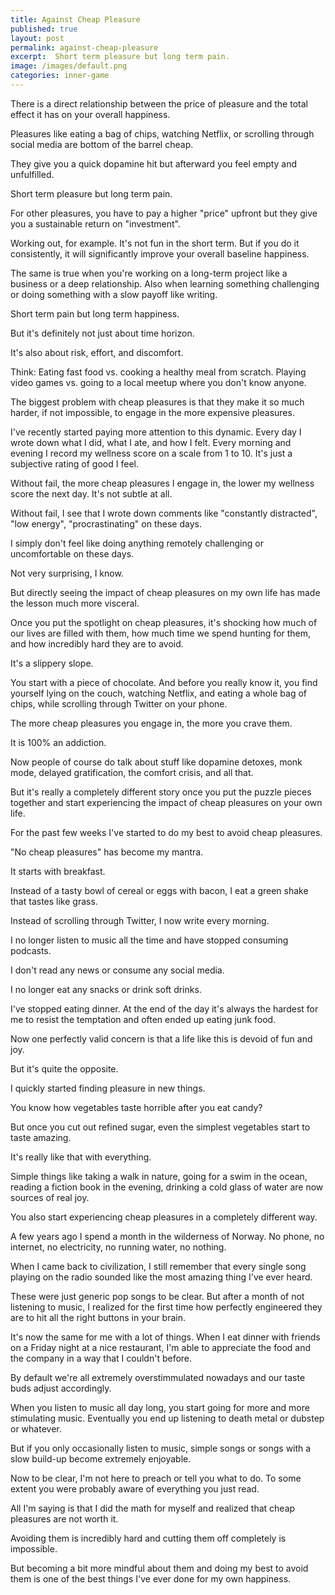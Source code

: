 ```yaml
---
title: Against Cheap Pleasure
published: true
layout: post
permalink: against-cheap-pleasure
excerpt:  Short term pleasure but long term pain.
image: /images/default.png
categories: inner-game
---
```


There is a direct relationship between the price of pleasure and the total effect it has on your overall happiness.

Pleasures like eating a bag of chips, watching Netflix, or scrolling through social media are bottom of the barrel cheap.

They give you a quick dopamine hit but afterward you feel empty and unfulfilled. 

Short term pleasure but long term pain.

For other pleasures, you have to pay a higher "price" upfront but they give you a sustainable return on "investment".

Working out, for example. It's not fun in the short term. But if you do it consistently, it will significantly improve your overall baseline happiness.

The same is true when you're working on a long-term project like a business or a deep relationship. Also when learning something challenging or doing something with a slow payoff like writing. 

Short term pain but long term happiness.

But it's definitely not just about time horizon.

It's also about risk, effort, and discomfort.

Think: Eating fast food vs. cooking a healthy meal from scratch. Playing video games vs. going to a local meetup where you don't know anyone. 

The biggest problem with cheap pleasures is that they make it so much harder, if not impossible, to engage in the more expensive pleasures.

I've recently started paying more attention to this dynamic. Every day I wrote down what I did, what I ate, and how I felt. Every morning and evening I record my wellness score on a scale from 1 to 10. It's just a subjective rating of good I feel.

Without fail, the more cheap pleasures I engage in, the lower my wellness score the next day. It's not subtle at all.

Without fail, I see that I wrote down comments like "constantly distracted", "low energy", "procrastinating" on these days.

I simply don't feel like doing anything remotely challenging or uncomfortable on these days.

Not very surprising, I know. 

But directly seeing the impact of cheap pleasures on my own life has made the lesson much more visceral.

Once you put the spotlight on cheap pleasures, it's shocking how much of our lives are filled with them, how much time we spend hunting for them, and how incredibly hard they are to avoid.

It's a slippery slope.

You start with a piece of chocolate. And before you really know it, you find yourself lying on the couch, watching Netflix, and eating a whole bag of chips, while scrolling through Twitter on your phone.

The more cheap pleasures you engage in, the more you crave them.

It is 100% an addiction.

Now people of course do talk about stuff like dopamine detoxes, monk mode, delayed gratification, the comfort crisis, and all that.

But it's really a completely different story once you put the puzzle pieces together and start experiencing the impact of cheap pleasures on your own life.

For the past few weeks I've started to do my best to avoid cheap pleasures. 

"No cheap pleasures" has become my mantra.

It starts with breakfast. 

Instead of a tasty bowl of cereal or eggs with bacon, I eat a green shake that tastes like grass.

Instead of scrolling through Twitter, I now write every morning.

I no longer listen to music all the time and have stopped consuming podcasts.

I don't read any news or consume any social media.

I no longer eat any snacks or drink soft drinks.

I've stopped eating dinner. At the end of the day it's always the hardest for me to resist the temptation and often ended up eating junk food.

Now one perfectly valid concern is that a life like this is devoid of fun and joy.

But it's quite the opposite.

I quickly started finding pleasure in new things.

You know how vegetables taste horrible after you eat candy? 

But once you cut out refined sugar, even the simplest vegetables start to taste amazing.

It's really like that with everything.

Simple things like taking a walk in nature, going for a swim in the ocean, reading a fiction book in the evening, drinking a cold glass of water are now sources of real joy.

You also start experiencing cheap pleasures in a completely different way. 

A few years ago I spend a month in the wilderness of Norway. No phone, no internet, no electricity, no running water, no nothing.

When I came back to civilization, I still remember that every single song playing on the radio sounded like the most amazing thing I've ever heard.

These were just generic pop songs to be clear. But after a month of not listening to music, I realized for the first time how perfectly engineered they are to hit all the right buttons in your brain.

It's now the same for me with a lot of things. When I eat dinner with friends on a Friday night at a nice restaurant, I'm able to appreciate the food and the company in a way that I couldn't before.

By default we're all extremely overstimmulated nowadays and our taste buds adjust accordingly.

When you listen to music all day long, you start going for more and more stimulating music. Eventually you end up listening to death metal or dubstep or whatever.

But if you only occasionally listen to music, simple songs or songs with a slow build-up become extremely enjoyable.

Now to be clear, I'm not here to preach or tell you what to do. To some extent you were probably aware of everything you just read.

All I'm saying is that I did the math for myself and realized that cheap pleasures are not worth it.

Avoiding them is incredibly hard and cutting them off completely is impossible.

But becoming a bit more mindful about them and doing my best to avoid them is one of the best things I've ever done for my own happiness.